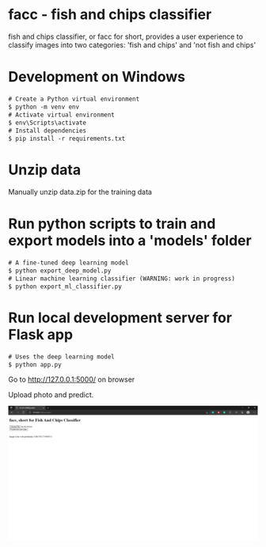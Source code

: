 # facc - fish and chips classifier

fish and chips classifier, or facc for short, provides a user experience to classify images into two categories: 'fish and chips' and 'not fish and chips'

# Development on Windows

```shell
# Create a Python virtual environment
$ python -m venv env
# Activate virtual environment
$ env\Scripts\activate
# Install dependencies
$ pip install -r requirements.txt
```

# Unzip data
Manually unzip data.zip for the training data

# Run python scripts to train and export models into a 'models' folder

```shell
# A fine-tuned deep learning model
$ python export_deep_model.py
# Linear machine learning classifier (WARNING: work in progress)
$ python export_ml_classifier.py
```

# Run local development server for Flask app

```shell
# Uses the deep learning model
$ python app.py
```

Go to http://127.0.0.1:5000/ on browser

Upload photo and predict.

![Screenshot 1](screenshots/1.png)
